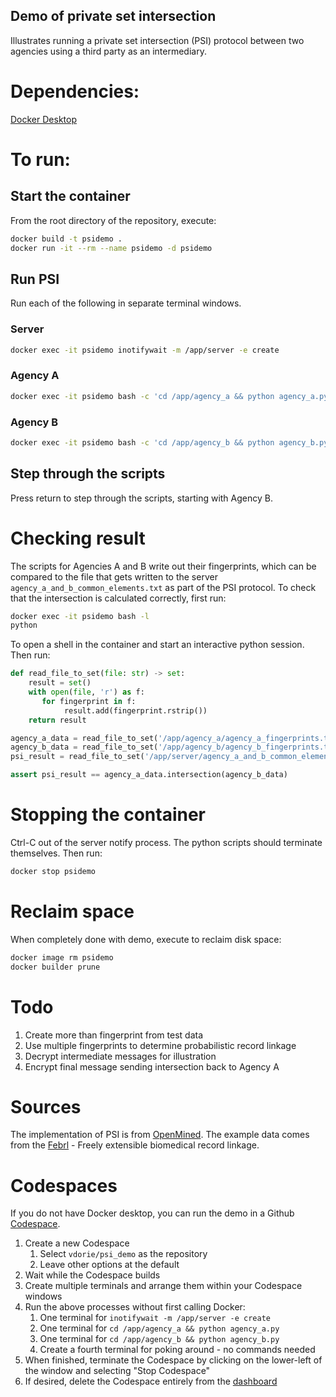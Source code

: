 Demo of private set intersection
-------------------------------

Illustrates running a private set intersection (PSI) protocol between two agencies using a third party as an intermediary.

# Dependencies:

[Docker Desktop](https://www.docker.com/products/docker-desktop/)

# To run:

## Start the container

From the root directory of the repository, execute:

```sh
docker build -t psidemo .
docker run -it --rm --name psidemo -d psidemo
```

## Run PSI

Run each of the following in separate terminal windows.

### Server

```sh
docker exec -it psidemo inotifywait -m /app/server -e create
```

### Agency A

```sh
docker exec -it psidemo bash -c 'cd /app/agency_a && python agency_a.py'
```

### Agency B

```sh
docker exec -it psidemo bash -c 'cd /app/agency_b && python agency_b.py'
```

## Step through the scripts

Press return to step through the scripts, starting with Agency B.

# Checking result

The scripts for Agencies A and B write out their fingerprints, which can be compared to the file that gets written to the server `agency_a_and_b_common_elements.txt` as part of the PSI protocol. To check that the intersection is calculated correctly, first run:

```sh
docker exec -it psidemo bash -l
python
```

To open a shell in the container and start an interactive python session. Then run:

```python
def read_file_to_set(file: str) -> set:
    result = set()
    with open(file, 'r') as f:
       for fingerprint in f:
            result.add(fingerprint.rstrip())
    return result

agency_a_data = read_file_to_set('/app/agency_a/agency_a_fingerprints.txt')
agency_b_data = read_file_to_set('/app/agency_b/agency_b_fingerprints.txt')
psi_result = read_file_to_set('/app/server/agency_a_and_b_common_elements.txt')

assert psi_result == agency_a_data.intersection(agency_b_data)
```

# Stopping the container

Ctrl-C out of the server notify process. The python scripts should terminate themselves. Then run:

```sh
docker stop psidemo
```

# Reclaim space

When completely done with demo, execute to reclaim disk space:

```sh
docker image rm psidemo
docker builder prune
```

# Todo

1. Create more than fingerprint from test data
2. Use multiple fingerprints to determine probabilistic record linkage
3. Decrypt intermediate messages for illustration
4. Encrypt final message sending intersection back to Agency A

# Sources

The implementation of PSI is from [OpenMined](https://github.com/OpenMined/PSI). The example data comes from the [Febrl](https://users.cecs.anu.edu.au/~Peter.Christen/Febrl/febrl-0.3/febrldoc-0.3/front.html) - Freely extensible biomedical record linkage.

# Codespaces

If you do not have Docker desktop, you can run the demo in a Github [Codespace](https://github.com/codespaces).

1. Create a new Codespace
   1. Select `vdorie/psi_demo` as the repository
   2. Leave other options at the default
2. Wait while the Codespace builds
3. Create multiple terminals and arrange them within your Codespace windows
4. Run the above processes without first calling Docker:
   1. One terminal for `inotifywait -m /app/server -e create`
   2. One terminal for `cd /app/agency_a && python agency_a.py`
   3. One terminal for `cd /app/agency_b && python agency_b.py`
   4. Create a fourth terminal for poking around - no commands needed
5. When finished, terminate the Codespace by clicking on the lower-left of the window and selecting "Stop Codespace"
6. If desired, delete the Codespace entirely from the [dashboard](https://github.com/codespaces)
